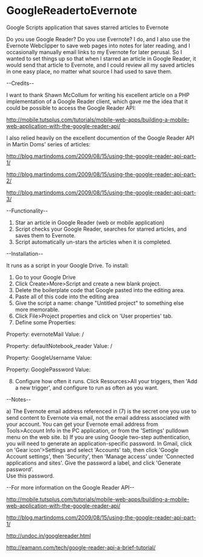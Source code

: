 GoogleReadertoEvernote
======================

Google Scripts application that saves starred articles to Evernote

Do you use Google Reader?  Do you use Evernote?  I do, and I also use the Evernote Webclipper to
save web pages into notes for later reading, and I occasionally manually email links to my Evernote
for later perusal.  So I wanted to set things up so that when I starred an article in Google Reader,
it would send that article to Evernote, and I could review all my saved articles in one easy place, 
no matter what source I had used to save them.

--Credits--

I want to thank Shawn McCollum for writing his excellent article on a PHP implementation of a Google
Reader client, which gave me the idea that it could be possible to access the Google Reader API:

http://mobile.tutsplus.com/tutorials/mobile-web-apps/building-a-mobile-web-application-with-the-google-reader-api/

I also relied heavily on the excellent documention of the Google Reader API in Martin Doms' series 
of articles:

http://blog.martindoms.com/2009/08/15/using-the-google-reader-api-part-1/

http://blog.martindoms.com/2009/08/15/using-the-google-reader-api-part-2/

http://blog.martindoms.com/2009/08/15/using-the-google-reader-api-part-3/

--Functionality--

1.  Star an article in Google Reader (web or mobile application)
2.  Script checks your Google Reader, searches for starred articles, and saves them to Evernote.
3.  Script automatically un-stars the articles when it is completed.  

--Installation--

It runs as a script in your Google Drive.  To install:

1.  Go to your Google Drive
2.  Click Create>More>Script and create a new blank project.
3.  Delete the boilerplate code that Google pasted into the editing area.
4.  Paste all of this code into the editing area
5.  Give the script a name: change "Untitled project" to something else more memorable.
6.  Click File>Project properties and click on 'User properties' tab.
7.  Define some Properties:

Property: evernoteMail                  Value: /<your Evernote email address/>

Property: defaultNotebook_reader        Value: /<the Evernote notebook you want to save article into/>

Property: GoogleUsername                Value: <your Google email address>

Property: GooglePassword                Value: <your Google password>

8.  Configure how often it runs.  Click Resources>All your triggers, then 'Add a new trigger', and 
    configure to run as often as you want.  

--Notes--

a) The Evernote email address referenced in (7) is the secret one you use to send content to Evernote 
   via email,  not the email address associated with your account.  You can get your Evernote email 
   address from Tools>Account Info in the PC application, or from the 'Settings' pulldown menu on the 
   web site.
b) If you are using Google two-step authentication, you will need to generate an 
   application-specific password.  In Gmail, click on 'Gear icon'>Settings and select 'Accounts' 
   tab, then click 'Google Account settings', then 'Security', then 'Manage access' under 
   'Connected applications and sites'.  Give the password a label, and click 'Generate password'.  
   Use this password.
       
--For more information on the Google Reader API--

http://mobile.tutsplus.com/tutorials/mobile-web-apps/building-a-mobile-web-application-with-the-google-reader-api/

http://blog.martindoms.com/2009/08/15/using-the-google-reader-api-part-1/

http://undoc.in/googlereader.html

http://eamann.com/tech/google-reader-api-a-brief-tutorial/
